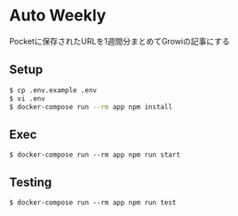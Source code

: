 # Auto Weekly
Pocketに保存されたURLを1週間分まとめてGrowiの記事にする

## Setup
```bash
$ cp .env.example .env
$ vi .env
$ docker-compose run --rm app npm install
```

## Exec
```
$ docker-compose run --rm app npm run start
```

## Testing
```
$ docker-compose run --rm app npm run test
```
